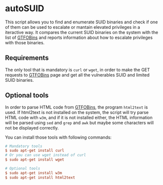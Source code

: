 # autoSUID
This script allows you to find and enumerate SUID binaries and check if one of them can be used to escalate or mantain elevated privileges in a iteractive way. It compares the current SUID binaries on the system with the list of [GTFOBins](https://gtfobins.github.io/) and reports information about how to escalate privileges with those binaries.

## Requirements
The only tool that is mandatory is `curl` or `wget`, in order to make the GET requests to [GTFOBins](https://gtfobins.github.io/) page and get all the vulnerables SUID and limited SUID binaries.

## Optional tools
In order to parse HTML code from [GTFOBins](https://gtfobins.github.io/), the program `html2text` is used. If html2text is not installed on the system, the script will try parse HTML code with `w3m`, and if it is not installed either, the HTML information will be parsed using `sed` and `grep` and `awk` but maybe some characters will not be displayed correctly.

You can install those tools with following commands:
```ini
# Mandatory tools
$ sudo apt-get install curl
# Or you can use wget instead of curl
$ sudo apt-get install wget

# Optional tools
$ sudo apt-get install w3m
$ sudo apt-get install html2text
```